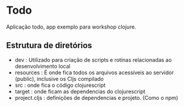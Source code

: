 # Todo

Aplicação todo, app exemplo para workshop clojure.

## Estrutura de diretórios

- dev : Utilizado para criação de scripts e rotinas relacionadas ao desenvolvimento local
- resources : É onde fica todos os arquivos acessíveis ao servidor (public), inclusive os Cljs compilado
- src : onde fica o código clojurescript
- target : onde ficam as dependencias do clojurescript
- project.cljs : definições de dependencias e projeto. (Como o npm)
